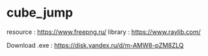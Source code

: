 # cube_jump

resource : https://www.freepng.ru/
library : https://www.raylib.com/


Download .exe : https://disk.yandex.ru/d/m-AMW8-pZM8ZLQ
